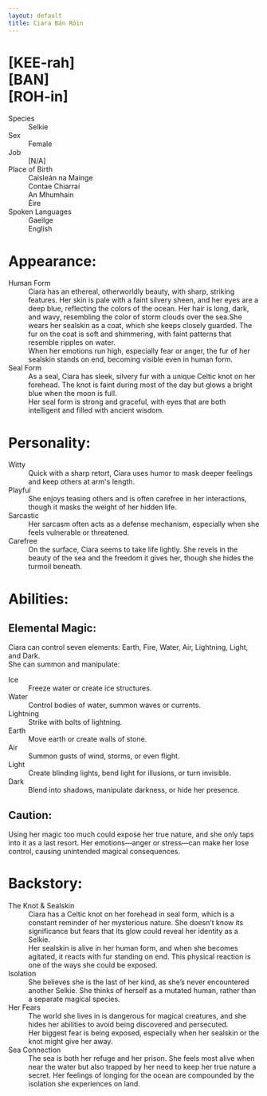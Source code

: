 ```yaml
---
layout: default
title: Ciara Bán Róin
---
```

# [KEE-rah]<br>[BAN]<br>[ROH-in]
<dl>
<dt>Species</dt>
<dd>Selkie</dd>
<dt>Sex</dt>
<dd>Female</dd>
<dt>Job</dt>
<dd>[N/A]</dd>
<dt>Place of Birth</dt>
<dd>Caisleán na Mainge</dd>
<dd>Contae Chiarraí</dd>
<dd>An Mhumhain</dd>
<dd>Éire</dd>
<dt>Spoken Languages</dt>
<dd>Gaeilge</dd>
<dd>English</dd>
</dl>

# Appearance:
<dl>
<dt>Human Form</dt>
<dd>Ciara has an ethereal, otherworldly beauty, with sharp, striking features. Her skin is pale with a faint silvery sheen, and her eyes are a deep blue, reflecting the colors of the ocean. Her hair is long, dark, and wavy, resembling the color of storm clouds over the sea.She wears her sealskin as a coat, which she keeps closely guarded. The fur on the coat is soft and shimmering, with faint patterns that resemble ripples on water.</dd>
<dd>When her emotions run high, especially fear or anger, the fur of her sealskin stands on end, becoming visible even in human form.</dd>
<dt>Seal Form</dt>
<dd>As a seal, Ciara has sleek, silvery fur with a unique Celtic knot on her forehead. The knot is faint during most of the day but glows a bright blue when the moon is full.<br>Her seal form is strong and graceful, with eyes that are both intelligent and filled with ancient wisdom.</dd>
</dl>

# Personality:
<dl>
<dt>Witty</dt>
<dd>Quick with a sharp retort, Ciara uses humor to mask deeper feelings and keep others at arm's length.</dd>
<dt>Playful</dt>
<dd>She enjoys teasing others and is often carefree in her interactions, though it masks the weight of her hidden life.</dd>
<dt>Sarcastic</dt>
<dd>Her sarcasm often acts as a defense mechanism, especially when she feels vulnerable or threatened.</dd>
<dt>Carefree</dt>
<dd>On the surface, Ciara seems to take life lightly. She revels in the beauty of the sea and the freedom it gives her, though she hides the turmoil beneath.</dd>
</dl>

# Abilities:

## Elemental Magic:
Ciara can control seven elements: Earth, Fire, Water, Air, Lightning, Light, and Dark.
<br>She can summon and manipulate:

<dl>
<dt>Ice</dt>
<dd>Freeze water or create ice structures.</dd>
<dt>Water</dt>
<dd>Control bodies of water, summon waves or currents.</dd>
<dt>Lightning</dt>
<dd>Strike with bolts of lightning.</dd>
<dt>Earth</dt>
<dd>Move earth or create walls of stone.</dd>
<dt>Air</dt>
<dd>Summon gusts of wind, storms, or even flight.</dd>
<dt>Light</dt>
<dd>Create blinding lights, bend light for illusions, or turn invisible.</dd>
<dt>Dark</dt>
<dd>Blend into shadows, manipulate darkness, or hide her presence.</dd>
</dl>

## Caution:

Using her magic too much could expose her true nature, and she only taps into it as a last resort. Her emotions—anger or stress—can make her lose control, causing unintended magical consequences.

# Backstory:

<dl>
<dt>The Knot & Sealskin</dt>
<dd>Ciara has a Celtic knot on her forehead in seal form, which is a constant reminder of her mysterious nature. She doesn’t know its significance but fears that its glow could reveal her identity as a Selkie.
<br>Her sealskin is alive in her human form, and when she becomes agitated, it reacts with fur standing on end. This physical reaction is one of the ways she could be exposed.</dd>
<dt>Isolation</dt>
<dd>She believes she is the last of her kind, as she’s never encountered another Selkie. She thinks of herself as a mutated human, rather than a separate magical species.</dd>
<dt>Her Fears</dt>
<dd>The world she lives in is dangerous for magical creatures, and she hides her abilities to avoid being discovered and persecuted.
<br>Her biggest fear is being exposed, especially when her sealskin or the knot might give her away.</dd>
<dt>Sea Connection</dt>
<dd>The sea is both her refuge and her prison. She feels most alive when near the water but also trapped by her need to keep her true nature a secret. Her feelings of longing for the ocean are compounded by the isolation she experiences on land.</dd>
</dl>